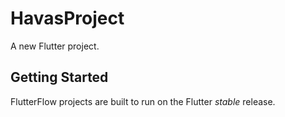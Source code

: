 # HavasProject

A new Flutter project.

## Getting Started

FlutterFlow projects are built to run on the Flutter _stable_ release.
